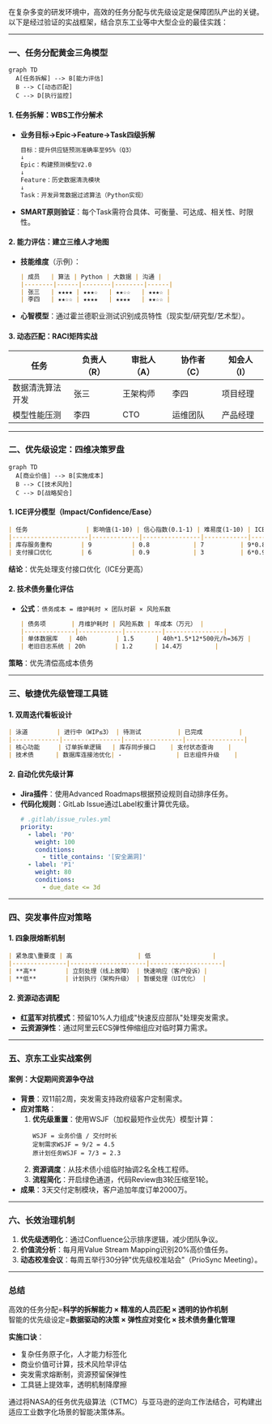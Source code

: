 在复杂多变的研发环境中，高效的任务分配与优先级设定是保障团队产出的关键。以下是经过验证的实战框架，结合京东工业等中大型企业的最佳实践：

---

### **一、任务分配黄金三角模型**
```mermaid
graph TD
  A[任务拆解] --> B[能力评估]
  B --> C[动态匹配]
  C --> D[执行监控]
```

#### **1. 任务拆解：WBS工作分解术**
- **业务目标→Epic→Feature→Task四级拆解**
  ```markdown
  目标：提升供应链预测准确率至95%（Q3）
  ↓
  Epic：构建预测模型V2.0
  ↓
  Feature：历史数据清洗模块
  ↓
  Task：开发异常数据过滤算法（Python实现）
  ```
- **SMART原则验证**：每个Task需符合具体、可衡量、可达成、相关性、时限性。

#### **2. 能力评估：建立三维人才地图**
- **技能维度**（示例）：
  ```markdown
  | 成员   | 算法 | Python | 大数据 | 沟通 |
  |--------|------|--------|--------|------|
  | 张三   | ★★★★ | ★★★☆   | ★★☆☆   | ★★★☆ |
  | 李四   | ★★☆☆ | ★★★★   | ★★★★   | ★★☆☆ |
  ```
- **心智模型**：通过霍兰德职业测试识别成员特性（现实型/研究型/艺术型）。

#### **3. 动态匹配：RACI矩阵实战**
| 任务                | 负责人（R） | 审批人（A） | 协作者（C） | 知会人（I） |
|---------------------|------------|------------|------------|------------|
| 数据清洗算法开发     | 张三       | 王架构师    | 李四       | 项目经理   |
| 模型性能压测        | 李四       | CTO        | 运维团队    | 产品经理   |

---

### **二、优先级设定：四维决策罗盘**
```mermaid
graph TD
  A[商业价值] --> B[实施成本]
  B --> C[技术风险]
  C --> D[战略契合]
```

#### **1. ICE评分模型（Impact/Confidence/Ease）**
```markdown
| 任务                | 影响值(1-10) | 信心指数(0.1-1) | 难易度(1-10) | ICE总分 |
|---------------------|-------------|----------------|------------|---------|
| 库存服务重构        | 9           | 0.8            | 7          | 9*0.8/7=1.03 |
| 支付接口优化        | 6           | 0.9            | 3          | 6*0.9/3=1.8  |
```
**结论**：优先处理支付接口优化（ICE分更高）

#### **2. 技术债务量化评估**
- **公式**：`债务成本 = 维护耗时 × 团队时薪 × 风险系数`
  ```markdown
  | 债务项       | 月维护耗时 | 风险系数 | 年成本（万元） |
  |--------------|------------|----------|----------------|
  | 单体数据库   | 40h        | 1.5      | 40h*1.5*12*500元/h=36万 |
  | 老旧日志系统 | 20h        | 1.2      | 14.4万         |
  ```
**策略**：优先清偿高成本债务

---

### **三、敏捷优先级管理工具链**
#### **1. 双周迭代看板设计**
```markdown
| 泳道        | 进行中（WIP≤3） | 待测试          | 已完成          |
|-------------|----------------|----------------|----------------|
| 核心功能     | 订单拆单逻辑   | 库存同步接口    | 支付状态查询    |
| 技术债      | 数据库连接池优化| -               | 日志组件升级    |
```

#### **2. 自动化优先级计算**
- **Jira插件**：使用Advanced Roadmaps根据预设规则自动排序任务。
- **代码化规则**：GitLab Issue通过Label权重计算优先级。
  ```yaml
  # .gitlab/issue_rules.yml
  priority:
    - label: 'P0'
      weight: 100
      conditions: 
        - title_contains: '[安全漏洞]'
    - label: 'P1'
      weight: 80  
      conditions:
        - due_date <= 3d
  ```

---

### **四、突发事件应对策略**
#### **1. 四象限熔断机制**
```markdown
| 紧急度\重要度 | 高                  | 低                 |
|---------------|---------------------|--------------------|
| **高**        | 立刻处理（线上故障） | 快速响应（客户投诉）|
| **低**        | 计划执行（架构升级） | 暂缓处理（UI优化） |
```

#### **2. 资源动态调配**
- **红蓝军对抗模式**：预留10%人力组成"快速反应部队"处理突发需求。
- **云资源弹性**：通过阿里云ECS弹性伸缩组应对临时算力需求。

---

### **五、京东工业实战案例**
#### **案例：大促期间资源争夺战**
- **背景**：双11前2周，突发需支持政府级客户定制需求。
- **应对策略**：
    1. **优先级重置**：使用WSJF（加权最短作业优先）模型计算：
       ```
       WSJF = 业务价值 / 交付时长
       定制需求WSJF = 9/2 = 4.5  
       原计划任务WSJF = 7/3 = 2.3
       ```
    2. **资源调度**：从技术债小组临时抽调2名全栈工程师。
    3. **流程简化**：开启绿色通道，代码Review由3轮压缩至1轮。
- **成果**：3天交付定制模块，客户追加年度订单2000万。

---

### **六、长效治理机制**
1. **优先级透明化**：通过Confluence公示排序逻辑，减少团队争议。
2. **价值流分析**：每月用Value Stream Mapping识别20%高价值任务。
3. **动态校准会议**：每周五举行30分钟"优先级校准站会"（PrioSync Meeting）。

---

### **总结**
高效的任务分配=**科学的拆解能力 × 精准的人员匹配 × 透明的协作机制**  
智能的优先级设定=**数据驱动的决策 × 弹性应对变化 × 技术债务量化管理**

**实施口诀**：
- 复杂任务原子化，人才能力标签化
- 商业价值可计算，技术风险早评估
- 突发需求熔断制，资源预留保弹性
- 工具链上提效率，透明机制降摩擦

通过将NASA的任务优先级算法（CTMC）与亚马逊的逆向工作法结合，可构建出适应工业数字化场景的智能决策体系。